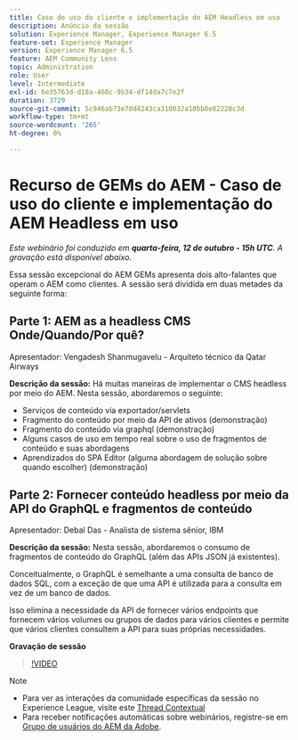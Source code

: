 ```yaml
---
title: Caso de uso do cliente e implementação do AEM Headless em uso
description: Anúncio da sessão
solution: Experience Manager, Experience Manager 6.5
feature-set: Experience Manager
version: Experience Manager 6.5
feature: AEM Community Lens
topic: Administration
role: User
level: Intermediate
exl-id: 6e35763d-d18a-468c-9b34-df14da7c7e2f
duration: 3729
source-git-commit: 5c946ab73e78d4243ca310032a10bb8e82228c3d
workflow-type: tm+mt
source-wordcount: '265'
ht-degree: 0%

---
```


# Recurso de GEMs do AEM - Caso de uso do cliente e implementação do AEM Headless em uso

*Este webinário foi conduzido em **quarta-feira, 12 de outubro - 15h UTC**. A gravação está disponível abaixo.*

Essa sessão excepcional do AEM GEMs apresenta dois alto-falantes que operam o AEM como clientes. A sessão será dividida em duas metades da seguinte forma:

## Parte 1: AEM as a headless CMS Onde/Quando/Por quê?

Apresentador: Vengadesh Shanmugavelu - Arquiteto técnico da Qatar Airways

**Descrição da sessão:**
Há muitas maneiras de implementar o CMS headless por meio do AEM.
Nesta sessão, abordaremos o seguinte:

* Serviços de conteúdo via exportador/servlets
* Fragmento do conteúdo por meio da API de ativos (demonstração)
* Fragmento do conteúdo via graphql (demonstração)
* Alguns casos de uso em tempo real sobre o uso de fragmentos de conteúdo e suas abordagens
* Aprendizados do SPA Editor (alguma abordagem de solução sobre quando escolher) (demonstração)

## Parte 2: Fornecer conteúdo headless por meio da API do GraphQL e fragmentos de conteúdo

Apresentador: Debal Das - Analista de sistema sênior, IBM

**Descrição da sessão:**
Nesta sessão, abordaremos o consumo de fragmentos de conteúdo do GraphQL (além das APIs JSON já existentes).

Conceitualmente, o GraphQL é semelhante a uma consulta de banco de dados SQL, com a exceção de que uma API é utilizada para a consulta em vez de um banco de dados.

Isso elimina a necessidade da API de fornecer vários endpoints que fornecem vários volumes ou grupos de dados para vários clientes e permite que vários clientes consultem a API para suas próprias necessidades.

**Gravação de sessão**

>[!VIDEO](https://video.tv.adobe.com/v/3410160)

>[!NOTE]
>
>* Para ver as interações da comunidade específicas da sessão no Experience League, visite este [Thread Contextual](https://adobe.ly/3r6P4nr)
>* Para receber notificações automáticas sobre webinários, registre-se em [Grupo de usuários do AEM da Adobe](https://aem-augs.adobe.com/).
